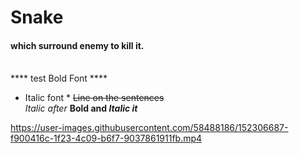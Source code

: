# Snake
#### which surround enemy to kill it.
<br/> **** test Bold Font ****
* Italic font *
~~Line on the sentences~~ <br/>
_Italic after_
**Bold and _Italic it_**





https://user-images.githubusercontent.com/58488186/152306687-f900416c-1f23-4c09-b6f7-9037861911fb.mp4

